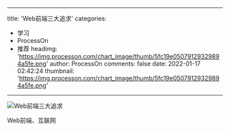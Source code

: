 
---
title: 'Web前端三大追求'
categories: 
 - 学习
 - ProcessOn
 - 推荐
headimg: 'https://img.processon.com/chart_image/thumb/5fc19e05079129329894a5fe.png'
author: ProcessOn
comments: false
date: 2022-01-17 02:42:24
thumbnail: 'https://img.processon.com/chart_image/thumb/5fc19e05079129329894a5fe.png'
---

<div>   
<img class="thumb" alt="Web前端三大追求" src="https://img.processon.com/chart_image/thumb/5fc19e05079129329894a5fe.png" referrerpolicy="no-referrer">
<p>Web前端、互联网</p>  
</div>
            